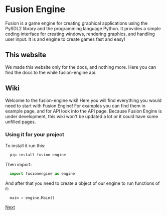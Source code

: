 # Fusion Engine

Fusion is a game engine for creating graphical applications using the PySDL2 library and the programming language Python. It provides a simple coding interface for creating windows,
rendering graphics, and handling user input. It is and engine to create
games fast and easy!

## This website

We made this website only for the docs, and nothing more. Here you can find the docs to the while fusion-engine api.

## Wiki

Welcome to the fusion-engine wiki!
Here you will find everything you would need to start with Fusion Engine!
For examples you can find them in example page, and for API look into the API page.
Because Fusion Engine is under development, this wiki won't be updated a lot or it could have some unfilled pages.

### Using it for your project

To install it run this:

```bash
  pip install fusion-engine
```

Then import:

```python
  import fusionengine as engine
```

And after that you need to create a object of our engine to run functions of it:

```python
  main = engine.Main()
```

[Next](wiki/api.md)

